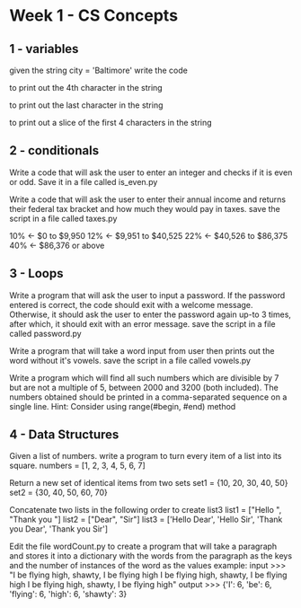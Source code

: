 # Week 1 - CS Concepts

## 1 - variables

given the string city = 'Baltimore' write the code

to print out the 4th character in the string

to print out the last character in the string

to print out a slice of the first 4 characters in the string


## 2 - conditionals

Write a code that will ask the user to enter an integer and checks if it is even or odd. Save it in a file called is_even.py

Write a code that will ask the user to enter their annual income and returns their federal tax bracket and how much they would pay in taxes. save the script in a file called taxes.py

10% <- $0 to $9,950
12% <- $9,951 to $40,525
22% <- $40,526 to $86,375
40% <- $86,376 or above


## 3 - Loops

Write a program that will ask the user to input a password. If the password entered is correct, the code should exit with a welcome message. Otherwise, it should ask the user to enter the password again up-to 3 times, after which, it should exit with an error message. save the script in a file called password.py

Write a program that will take a word input from user then prints out the word without it's vowels. save the script in a file called vowels.py

Write a program which will find all such numbers which are divisible by 7 but are not a multiple of 5,
between 2000 and 3200 (both included).
The numbers obtained should be printed in a comma-separated sequence on a single line.
Hint: Consider using range(#begin, #end) method


## 4 - Data Structures

Given a list of numbers. write a program to turn every item of a list into its square.
numbers = [1, 2, 3, 4, 5, 6, 7]

Return a new set of identical items from two sets
set1 = {10, 20, 30, 40, 50}
set2 = {30, 40, 50, 60, 70}

Concatenate two lists in the following order to create list3
list1 = ["Hello ", "Thank you "]
list2 = ["Dear", "Sir"]
list3 = ['Hello Dear', 'Hello Sir', 'Thank you  Dear', 'Thank you  Sir']

Edit the file wordCount.py to create a program that will take a paragraph and stores it into a dictionary with the words from the paragraph as the keys and the number of instances of the word as the values
example:
input >>> "I be flying high, shawty, I be flying high I be flying high, shawty, I be flying high I be flying high, shawty, I be flying high"
output >>> {'I': 6, 'be': 6, 'flying': 6, 'high': 6, 'shawty': 3}
